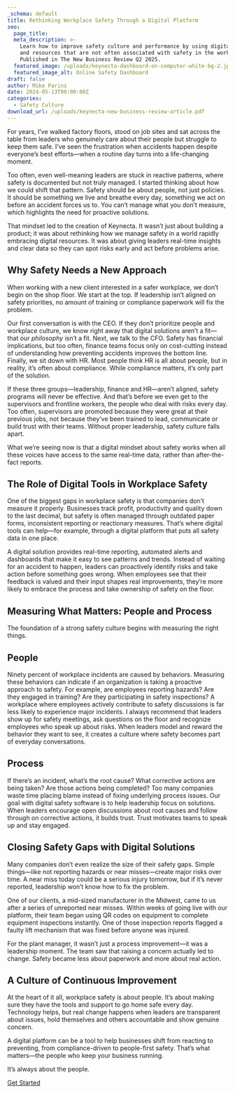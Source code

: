 ```yaml
---
_schema: default
title: Rethinking Workplace Safety Through a Digital Platform
seo:
  page_title:
  meta_description: >-
    Learn how to improve safety culture and performance by using digital tools
    and resources that are not often associated with safety in the workplace.
    Published in The New Business Review Q2 2025.
  featured_image: /uploads/keynecta-dashboard-on-computer-white-bg-2.jpg
  featured_image_alt: Online Safety Dashboard
draft: false
author: Mike Parins
date: 2024-05-13T00:00:00Z
categories:
  - Safety Culture
download_url: /uploads/keynecta-new-business-review-article.pdf
---
```

For years, I’ve walked factory floors, stood on job sites and sat across the table from leaders who genuinely care about their people but struggle to keep them safe. I’ve seen the frustration when accidents happen despite everyone’s best efforts—when a routine day turns into a life-changing moment.

Too often, even well-meaning leaders are stuck in reactive patterns, where safety is documented but not truly managed. I started thinking about how we could shift that pattern. Safety should be about people, not just policies. It should be something we live and breathe every day, something we act on before an accident forces us to. You can’t manage what you don’t measure, which highlights the need for proactive solutions.

That mindset led to the creation of Keynecta. It wasn’t just about building a product; it was about rethinking how we manage safety in a world rapidly embracing digital resources. It was about giving leaders real-time insights and clear data so they can spot risks early and act before problems arise.

## Why Safety Needs a New Approach

When working with a new client interested in a safer workplace, we don’t begin on the shop floor. We start at the top. If leadership isn’t aligned on safety priorities, no amount of training or compliance paperwork will fix the problem.

Our first conversation is with the CEO. If they don’t prioritize people and workplace culture, we know right away that digital solutions aren’t a fit—that our *philosophy* isn’t a fit. Next, we talk to the CFO. Safety has financial implications, but too often, finance teams focus only on cost-cutting instead of understanding how preventing accidents improves the bottom line. Finally, we sit down with HR. Most people think HR is all about people, but in reality, it’s often about compliance. While compliance matters, it’s only part of the solution.

If these three groups—leadership, finance and HR—aren’t aligned, safety programs will never be effective. And that’s before we even get to the supervisors and frontline workers, the people who deal with risks every day. Too often, supervisors are promoted because they were great at their previous jobs, not because they’ve been trained to lead, communicate or build trust with their teams. Without proper leadership, safety culture falls apart.

What we’re seeing now is that a digital mindset about safety works when all these voices have access to the same real-time data, rather than after-the-fact reports.

## The Role of Digital Tools in Workplace Safety

One of the biggest gaps in workplace safety is that companies don’t measure it properly. Businesses track profit, productivity and quality down to the last decimal, but safety is often managed through outdated paper forms, inconsistent reporting or reactionary measures. That’s where digital tools can help—for example, through a digital platform that puts all safety data in one place.

A digital solution provides real-time reporting, automated alerts and dashboards that make it easy to see patterns and trends. Instead of waiting for an accident to happen, leaders can proactively identify risks and take action before something goes wrong. When employees see that their feedback is valued and their input shapes real improvements, they’re more likely to embrace the process and take ownership of safety on the floor.

## Measuring What Matters: People and Process

The foundation of a strong safety culture begins with measuring the right things.

## People

Ninety percent of workplace incidents are caused by behaviors. Measuring these behaviors can indicate if an organization is taking a proactive approach to safety. For example, are employees reporting hazards? Are they engaged in training? Are they participating in safety inspections? A workplace where employees actively contribute to safety discussions is far less likely to experience major incidents. I always recommend that leaders show up for safety meetings, ask questions on the floor and recognize employees who speak up about risks. When leaders model and reward the behavior they want to see, it creates a culture where safety becomes part of everyday conversations.

## Process

If there’s an incident, what’s the root cause? What corrective actions are being taken? Are those actions being completed? Too many companies waste time placing blame instead of fixing underlying process issues. Our goal with digital safety software is to help leadership focus on solutions. When leaders encourage open discussions about root causes and follow through on corrective actions, it builds trust. Trust motivates teams to speak up and stay engaged.

## Closing Safety Gaps with Digital Solutions

Many companies don’t even realize the size of their safety gaps. Simple things—like not reporting hazards or near misses—create major risks over time. A near miss today could be a serious injury tomorrow, but if it’s never reported, leadership won’t know how to fix the problem.

One of our clients, a mid-sized manufacturer in the Midwest, came to us after a series of unreported near misses. Within weeks of going live with our platform, their team began using QR codes on equipment to complete equipment inspections instantly. One of those inspection reports flagged a faulty lift mechanism that was fixed before anyone was injured.

For the plant manager, it wasn’t just a process improvement—it was a leadership moment. The team saw that raising a concern actually led to change. Safety became less about paperwork and more about real action.

## A Culture of Continuous Improvement

At the heart of it all, workplace safety is about people. It’s about making sure they have the tools and support to go home safe every day. Technology helps, but real change happens when leaders are transparent about issues, hold themselves and others accountable and show genuine concern.

A digital platform can be a tool to help businesses shift from reacting to preventing, from compliance-driven to people-first safety. That’s what matters—the people who keep your business running.

It’s always about the people.

<a class="btn btn--primary" href="/contact/">Get Started</a>